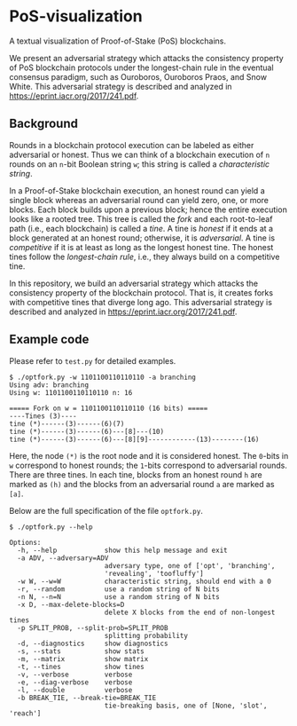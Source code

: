# PoS-visualization
A textual visualization of Proof-of-Stake (PoS) blockchains.

We present an adversarial strategy which attacks 
the consistency property of PoS blockchain protocols 
under the longest-chain rule 
in the eventual consensus paradigm, such as 
Ouroboros, Ouroboros Praos, and Snow White. 
This adversarial strategy is described and analyzed in 
https://eprint.iacr.org/2017/241.pdf.

## Background
Rounds in a blockchain protocol execution can be labeled 
as either adversarial or honest. 
Thus we can think of a blockchain execution of ``n`` rounds on 
an ``n``-bit Boolean string ``w``; 
this string is called a _characteristic string_.

In a Proof-of-Stake blockchain execution, 
an honest round can yield a single block whereas 
an adversarial round can yield zero, one, or more blocks. 
Each block builds upon a previous block; hence the entire 
execution looks like a rooted tree. 
This tree is called the _fork_ and each root-to-leaf path 
(i.e., each blockchain) is called a _tine_. 
A tine is _honest_ if it ends at a block generated at an honest round; 
otherwise, it is _adversarial_.
A tine is _competitive_ if it is at least as long as 
the longest honest tine. 
The honest tines follow the _longest-chain rule_, i.e., 
they always build on a competitive tine.

In this repository, 
we build an adversarial strategy which attacks 
the consistency property of the blockchain protocol. 
That is, it creates forks with 
competitive tines that diverge long ago. 
This adversarial strategy is described and analyzed in 
https://eprint.iacr.org/2017/241.pdf.



## Example code
Please refer to ``test.py`` for detailed examples.

```
$ ./optfork.py -w 1101100110110110 -a branching
Using adv: branching
Using w: 1101100110110110 n: 16

===== Fork on w = 1101100110110110 (16 bits) =====
----Tines (3)----
tine (*)------(3)------(6)(7)
tine (*)------(3)------(6)---[8]---(10)
tine (*)------(3)------(6)---[8][9]------------(13)--------(16)
```
Here, the node `(*)` is the root node and it is considered honest. 
The `0`-bits in `w` correspond to honest rounds; 
the `1`-bits correspond to adversarial rounds. 
There are three tines. In each tine, 
blocks from an honest round `h` are marked as `(h)` and the 
blocks from an adversarial round `a` are marked as `[a]`. 

Below are the full specification of the file ``optfork.py``.

```
$ ./optfork.py --help

Options:
  -h, --help            show this help message and exit
  -a ADV, --adversary=ADV
                        adversary type, one of ['opt', 'branching',
                        'revealing', 'toofluffy']
  -w W, --w=W           characteristic string, should end with a 0
  -r, --random          use a random string of N bits
  -n N, --n=N           use a random string of N bits
  -x D, --max-delete-blocks=D
                        delete X blocks from the end of non-longest tines
  -p SPLIT_PROB, --split-prob=SPLIT_PROB
                        splitting probability
  -d, --diagnostics     show diagnostics
  -s, --stats           show stats
  -m, --matrix          show matrix
  -t, --tines           show tines
  -v, --verbose         verbose
  -e, --diag-verbose    verbose
  -l, --double          verbose
  -b BREAK_TIE, --break-tie=BREAK_TIE
                        tie-breaking basis, one of [None, 'slot', 'reach']

```

